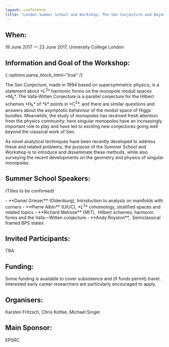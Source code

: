 ```yaml
---
layout: conference
title: "London Summer School and Workshop: The Sen Conjecture and Beyond"
---
```


## When:
19 June 2017 — 23 June 2017, University College London

## Information and Goal of the Workshop:  
{::options parse_block_html="true" /}
<p>
The Sen Conjecture, made in 1994 based on supersymmetric physics, is a statement about *L<sup>2</sup>* harmonic forms on the monopole moduli spaces *M<sub>k</sub>*. The Vafa-Witten Conjecture is a parallel conjecture for the Hilbert schemes *H<sub>k</sub>* of *k* points in *C<sup>2</sup>*, and there are similar questions and answers about the asymptotic behaviour of the moduli space of Higgs bundles. Meanwhile, the study of monopoles has received fresh attention from the physics community: here singular monopoles have an increasingly important role to play and have led to exciting new conjectures going well beyond the classical work of Sen. 
</p>

As novel analytical techniques have been recently developed to address these
and related problems, the purpose of the Summer School and Workshop is to
introduce and disseminate these methods, while also surveying the recent
developments on the geometry and physics of singular monopoles.


## Summer School Speakers:
(Titles to be confirmed)
<div>
- **Daniel Grieser** (Oldenburg), Introduction to analysis on manifolds with corners
- **Pierre Albin** (UIUC), *L<sup>2</sup>* cohomology, stratified spaces and related topics
- **Richard Melrose** (MIT),  Hilbert schemes, harmonic forms and the Vafa—Witten conjecture
- **Andy Royston**,  Semiclassical framed BPS states
</div>

## Invited Participants:
TBA

## Funding:
Some funding is available to cover subsistence and (if funds permit) travel. Interested early career
researchers are particularly encouraged to apply. 

## Organisers:  
Karsten Fritzsch, Chris Kottke, Michael Singer


## Main Sponsor: 
EPSRC



